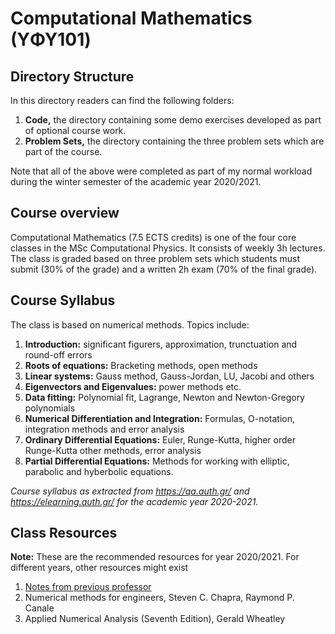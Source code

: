 # Computational Mathematics (YΦΥ101)

## Directory Structure

In this directory readers can find the following folders:

1. **Code,** the directory containing some demo exercises developed as part of optional course work.
2. **Problem Sets,** the directory containing the three problem sets which are part of the course.

Note that all of the above were completed as part of my normal workload during the winter semester of the academic year 2020/2021.

## Course overview

Computational Mathematics (7.5 ECTS credits) is one of the four core classes in the MSc Computational Physics. It consists of weekly 3h lectures. The class is graded based on three problem sets which students must submit (30% of the grade) and a written 2h exam (70% of the final grade).

## Course Syllabus 

The class is based on numerical methods. Topics include:

1. **Introduction:** significant figurers, approximation, trunctuation and round-off errors
2. **Roots of equations:** Bracketing methods, open methods
3. **Linear systems:** Gauss method, Gauss-Jordan, LU, Jacobi and others
4. **Eigenvectors and Eigenvalues:** power methods etc.
5. **Data fitting:** Polynomial fit, Lagrange, Newton and Newton-Gregory polynomials
6. **Numerical Differentiation and Integration:** Formulas, O-notation, integration methods and error analysis
7. **Ordinary Differential Equations:** Euler, Runge-Kutta, higher order Runge-Kutta other methods, error analysis 
8. **Partial Differential Equations:** Methods for working with elliptic, parabolic and hyberbolic equations. 

_Course syllabus as extracted from https://qa.auth.gr/ and https://elearning.auth.gr/ for the academic year 2020-2021._

## Class Resources

**Note:** These are the recommended resources for year 2020/2021. For different years, other resources might exist

1. [Notes from previous professor](https://www.astro.auth.gr/~kokkotas/lesson/book_na.pdf)
2. Numerical methods for engineers, Steven C. Chapra, Raymond P. Canale
3. Applied Numerical Analysis (Seventh Edition), Gerald Wheatley
